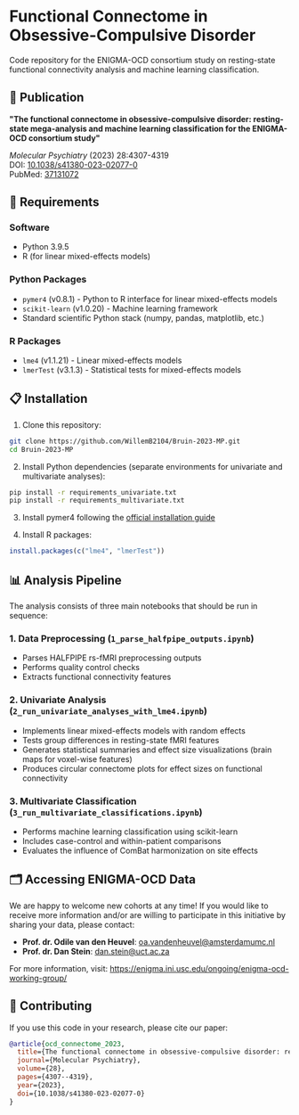 # Functional Connectome in Obsessive-Compulsive Disorder

Code repository for the ENIGMA-OCD consortium study on resting-state functional connectivity analysis and machine learning classification.

## 📄 Publication

**"The functional connectome in obsessive-compulsive disorder: resting-state mega-analysis and machine learning classification for the ENIGMA-OCD consortium study"**

*Molecular Psychiatry* (2023) 28:4307-4319  
DOI: [10.1038/s41380-023-02077-0](https://doi.org/10.1038/s41380-023-02077-0)  
PubMed: [37131072](https://pubmed.ncbi.nlm.nih.gov/37131072/)

## 🔧 Requirements

### Software
- Python 3.9.5
- R (for linear mixed-effects models)

### Python Packages
- `pymer4` (v0.8.1) - Python to R interface for linear mixed-effects models
- `scikit-learn` (v1.0.20) - Machine learning framework
- Standard scientific Python stack (numpy, pandas, matplotlib, etc.)

### R Packages
- `lme4` (v1.1.21) - Linear mixed-effects models
- `lmerTest` (v3.1.3) - Statistical tests for mixed-effects models

## 📋 Installation

1. Clone this repository:
```bash
git clone https://github.com/WillemB2104/Bruin-2023-MP.git
cd Bruin-2023-MP
```

2. Install Python dependencies (separate environments for univariate and multivariate analyses):
```bash
pip install -r requirements_univariate.txt
pip install -r requirements_multivariate.txt
```

3. Install pymer4 following the [official installation guide](https://eshinjolly.com/pymer4/pages/installation.html)

4. Install R packages:
```r
install.packages(c("lme4", "lmerTest"))
```

## 📊 Analysis Pipeline

The analysis consists of three main notebooks that should be run in sequence:

### 1. Data Preprocessing (`1_parse_halfpipe_outputs.ipynb`)
- Parses HALFPIPE rs-fMRI preprocessing outputs
- Performs quality control checks
- Extracts functional connectivity features

### 2. Univariate Analysis (`2_run_univariate_analyses_with_lme4.ipynb`)
- Implements linear mixed-effects models with random effects
- Tests group differences in resting-state fMRI features
- Generates statistical summaries and effect size visualizations (brain maps for voxel-wise features)
- Produces circular connectome plots for effect sizes on functional connectivity

### 3. Multivariate Classification (`3_run_multivariate_classifications.ipynb`)
- Performs machine learning classification using scikit-learn
- Includes case-control and within-patient comparisons
- Evaluates the influence of ComBat harmonization on site effects

## 🗂️ Accessing ENIGMA-OCD Data

We are happy to welcome new cohorts at any time! If you would like to receive more information and/or are willing to participate in this initiative by sharing your data, please contact:

- **Prof. dr. Odile van den Heuvel**: oa.vandenheuvel@amsterdamumc.nl
- **Prof. dr. Dan Stein**: dan.stein@uct.ac.za

For more information, visit: https://enigma.ini.usc.edu/ongoing/enigma-ocd-working-group/

## 🤝 Contributing

If you use this code in your research, please cite our paper:

```bibtex
@article{ocd_connectome_2023,
  title={The functional connectome in obsessive-compulsive disorder: resting-state mega-analysis and machine learning classification for the ENIGMA-OCD consortium study},
  journal={Molecular Psychiatry},
  volume={28},
  pages={4307--4319},
  year={2023},
  doi={10.1038/s41380-023-02077-0}
}
```
